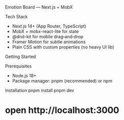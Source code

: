 Emotion Board — Next.js + MobX

Tech Stack
- Next.js 14+ (App Router, TypeScript)
- MobX + mobx-react-lite for state
- @dnd-kit for mobile drag‑and‑drop
- Framer Motion for subtle animations
- Plain CSS with custom properties (no heavy UI lib)

Getting Started

Prerequisites
- Node.js 18+
- Package manager: pnpm (recommended) or npm

Installation
pnpm install
pnpm dev
# open http://localhost:3000
